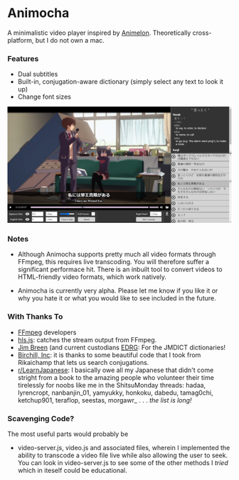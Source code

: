 # Animocha
A minimalistic video player inspired by [Animelon](http://animelon.com/). Theoretically cross-platform, but I do not own a mac.

### Features

- Dual subtitles
- Built-in, conjugation-aware dictionary (simply select any text to look it up)
- Change font sizes

![Screenshot](screenshot.png?raw=true)

### Notes
- Although Animocha supports pretty much all video formats through FFmpeg, this requires live transcoding. You will therefore suffer a significant performace hit. There is an inbuilt tool to convert videos to HTML-friendly video formats, which work natively.

- Animocha is currently very alpha. Please let me know if you like it or why you hate it or what you would like to see included in the future.

### With Thanks To
- [FFmpeg](http://ffmpeg.org) developers
- [hls.js](https://github.com/video-dev/hls.js/): catches the stream output from FFmpeg.
- [Jim Breen](http://nihongo.monash.edu/japanese.html) (and current custodians [EDRG]("https://www.edrdg.org/"): For the JMDICT dictionaries!
- [Birchill, Inc](https://github.com/birchill): it is thanks to some beautiful code that I took from Rikaichamp that lets us search conjugations.
- [r/LearnJapanese](https://old.reddit.com/r/LearnJapanese/): I basically owe all my Japanese that didn't come stright from a book to the amazing people who volunteer  their time tirelessly for noobs like me in the ShitsuMonday threads: hadaa, lyrencropt, nanbanjin\_01, yamyukky, honkoku, dabedu, tamag0chi, ketchup901, teraflop, seestas, morgawr\_ . . . _the list is long!_

### Scavenging Code?

The most useful parts would probably be

- video-server.js, video.js and associated files, wherein I implemented the ability to transcode a video file live while also allowing the user to seek. You can look in video-server.js to see some of the other methods I _tried_ which in iteself could be educational.
